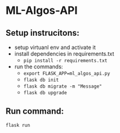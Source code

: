 # ML-Algos-API

## Setup instrucitons:
- setup virtuanl env and activate it
- install dependencies in requirements.txt
    - `pip install -r requirements.txt`
- run the commands:
    - `export FLASK_APP=ml_algos_api.py`
    - `flask db init`
    - `flask db migrate -m "Message"`
    - `flask db upgrade`


## Run command:
`flask run`
